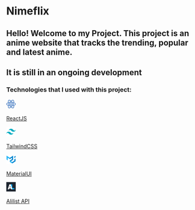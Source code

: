 # Nimeflix
## Hello! Welcome to my Project. This project is an anime website that tracks the trending, popular and latest anime. 
## It is still in an ongoing development

### Technologies that I used with this project:
<a href="https://reactjs.org/" target="_blank"><img src="https://github.com/lakansantos/images/blob/main/reactJS.png" href="https://facebook.com" width="5%" height="5%" display="inline-block"><p>ReactJS</p></img></a>
<a href="https://tailwindcss.com/"><img src="https://github.com/lakansantos/images/blob/main/tailwind.png" width="5%" height="5%" display="inline-block"><p>TailwindCSS</p></img></a>
<a href="https://mui.com/" target="_blank"><img src="https://github.com/lakansantos/images/blob/main/icons8-material-ui.svg" width="5%" height="5%" display="inline-block"><p>MaterialUI</p></img></a>
<a href="https://anilist.co/user/Api" target="_blank"><img src="https://github.com/lakansantos/images/blob/main/anilist%20logo.png" width="5%" height="5%" display="inline-block"><p>Alilist API</p></img></a>




